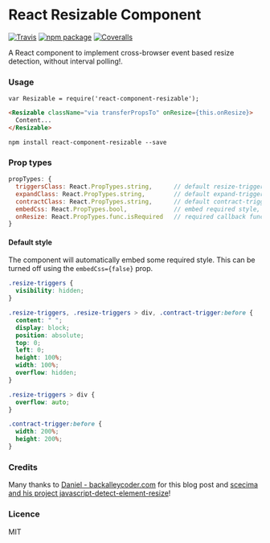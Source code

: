 React Resizable Component
=========================

[![Travis][build-badge]][build]
[![npm package][npm-badge]][npm]
[![Coveralls][coveralls-badge]][coveralls]

A React component to implement cross-browser event based resize detection, without interval polling!.

### Usage
```
var Resizable = require('react-component-resizable');
```
```html
<Resizable className="via transferPropsTo" onResize={this.onResize}>
  Content...
</Resizable>
```

`npm install react-component-resizable --save`

### Prop types
```javascript
propTypes: {
  triggersClass: React.PropTypes.string,      // default resize-triggers
  expandClass: React.PropTypes.string,        // default expand-trigger
  contractClass: React.PropTypes.string,      // default contract-trigger
  embedCss: React.PropTypes.bool,             // embed required style, default true
  onResize: React.PropTypes.func.isRequired   // required callback function
}
```

#### Default style

The component will automatically embed some required style. This can be turned off using the `embedCss={false}` prop.

```css
.resize-triggers {
  visibility: hidden;
}

.resize-triggers, .resize-triggers > div, .contract-trigger:before {
  content: " ";
  display: block;
  position: absolute;
  top: 0;
  left: 0;
  height: 100%;
  width: 100%;
  overflow: hidden;
}

.resize-triggers > div {
  overflow: auto;
}

.contract-trigger:before {
  width: 200%;
  height: 200%;
}

```

### Credits

Many thanks to [Daniel - backalleycoder.com](http://www.backalleycoder.com/2013/03/18/cross-browser-event-based-element-resize-detection/) for this blog post and [scecima and his project javascript-detect-element-resize](https://github.com/sdecima/javascript-detect-element-resize)!

### Licence

MIT


[build-badge]: https://img.shields.io/travis/user/repo/master.png?style=flat-square
[build]: https://travis-ci.org/user/repo

[npm-badge]: https://img.shields.io/npm/v/npm-package.png?style=flat-square
[npm]: https://www.npmjs.org/package/npm-package

[coveralls-badge]: https://img.shields.io/coveralls/user/repo/master.png?style=flat-square
[coveralls]: https://coveralls.io/github/user/repo
